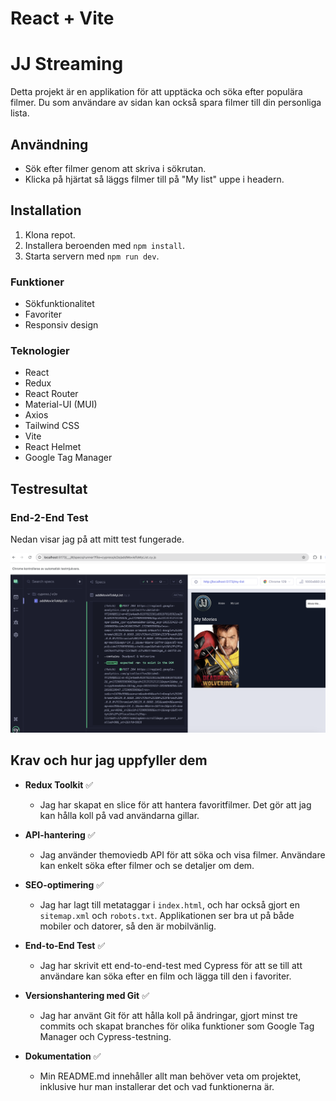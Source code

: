 # React + Vite

# JJ Streaming

Detta projekt är en applikation för att upptäcka och söka efter populära filmer. Du som användare av sidan kan också spara filmer till din personliga lista.

## Användning
- Sök efter filmer genom att skriva i sökrutan.
- Klicka på hjärtat så läggs filmer till på "My list" uppe i headern.


## Installation
1. Klona repot.
2. Installera beroenden med `npm install`.
3. Starta servern med `npm run dev`.

### Funktioner
- Sökfunktionalitet
- Favoriter
- Responsiv design

### Teknologier
- React
- Redux
- React Router
- Material-UI (MUI)
- Axios
- Tailwind CSS
- Vite
- React Helmet
- Google Tag Manager

## Testresultat

### End-2-End Test

Nedan visar jag på att mitt test fungerade.

![Cypress Test Resultat](./src/assets/images/cypress_test.png) 


## Krav och hur jag uppfyller dem

- **Redux Toolkit** ✅
  - Jag har skapat en slice för att hantera favoritfilmer. Det gör att jag kan hålla koll på vad användarna gillar.

- **API-hantering** ✅
  - Jag använder themoviedb API för att söka och visa filmer. Användare kan enkelt söka efter filmer och se detaljer om dem.

- **SEO-optimering** ✅
  - Jag har lagt till metataggar i `index.html`, och har också gjort en `sitemap.xml` och `robots.txt`. Applikationen ser bra ut på både mobiler och datorer, så den är mobilvänlig.

- **End-to-End Test** ✅
  - Jag har skrivit ett end-to-end-test med Cypress för att se till att användare kan söka efter en film och lägga till den i favoriter.

- **Versionshantering med Git** ✅
  - Jag har använt Git för att hålla koll på ändringar, gjort minst tre commits och skapat branches för olika funktioner som Google Tag Manager och Cypress-testning.

- **Dokumentation** ✅
  - Min README.md innehåller allt man behöver veta om projektet, inklusive hur man installerar det och vad funktionerna är.

